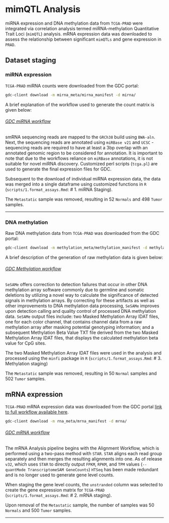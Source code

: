 # mimQTL Analysis

miRNA expression and DNA methylation data from `TCGA-PRAD` were integrated via correlation analysis termed miRNA-methylation Quantitative Trait Loci (`mimQTL`) analysis. mRNA expression data was downloaded to assess the relationship between significant `mimQTLs` and gene expression in `PRAD`.

## Dataset staging

### miRNA expression

`TCGA-PRAD` miRNA counts were downloaded from the GDC portal:

```bash
gdc-client download -m mirna_meta/mirna_manifest -d mirna/
```

A brief explanation of the workflow used to generate the count matrix is given below:

###### [GDC miRNA workflow](https://github.com/bcgsc/mirna)

smRNA sequencing reads are mapped to the `GRCh38` build using `BWA-aln`. Next, the sequencing reads are annotated using `miRBase v21` and `UCSC` - sequencing reads are required to have at least a 3bp overlap with an annotated genomic region to be considered for annotation. It is important to note that due to the workflows reliance on `miRBase` annotations, it is not suitable for novel miRNA discovery. Customized perl scripts (`tcga.pl`) are used to generate the final expression files for GDC. 

Subsequent to the download of individual miRNA expression data, the data was merged into a single dataframe using customized functions in `R` (`scripts/1.format_assays.Rmd`: # 1. miRNA Staging).

The `Metastatic` sample was removed, resulting in 52 `Normals` and 498 `Tumor` samples.
***

### DNA methylation

Raw DNA methylation data from `TCGA-PRAD` was downloaded from the GDC portal:

```bash
gdc-client download -m methylation_meta/methylation_manifest -d methylation/
```

A brief description of the generation of raw methylation data is given below:

###### [GDC Methylation workflow](https://github.com/zwdzwd/sesame)

`SeSAMe` offers correction to detection failures that occur in other DNA methylation array software commonly due to germline and somatic deletions by utilizing a novel way to calculate the significance of detected signals in methylation arrays. By correcting for these artifacts as well as other improvements to DNA methylation data processing, `SeSAMe` improves upon detection calling and quality control of processed DNA methylation data. `SeSAMe` output files include: two Masked Methylation Array IDAT files, one for each color channel, that contains channel data from a raw methylation array after masking potential genotyping information; and a subsequent Methylation Beta Value TXT file derived from the two Masked Methylation Array IDAT files, that displays the calculated methylation beta value for CpG sites.

The two Masked Methylation Array IDAT files were used in the analysis and processed using the `minfi` package in `R` (`scripts/1.format_assays.Rmd`: # 3. Methylation staging)

The `Metastatic` sample was removed, resulting in 50 `Normal` samples and 502 `Tumor` samples.

## mRNA expression

`TCGA-PRAD` mRNA expression data was downloaded from the GDC portal [link to full workflow available here](https://www.biostars.org/p/9500223/).

```bash
gdc-client download -m rna_meta/mrna_manifest -d mrna/
```

###### [GDC mRNA workflow](https://github.com/akahles/icgc_rnaseq_align)

The mRNA Analysis pipeline begins with the Alignment Workflow, which is performed using a two-pass method with `STAR`. `STAR` aligns each read group separately and then merges the resulting alignments into one. As of release `v32`, which uses `STAR` to directly output `FPKM`, `RPKM`, and `TPM` values (`--quantMode TranscriptomeSAM GeneCounts`) `HTSeq` has been made redundant and is no longer used to generate gene level counts.

When staging the gene level counts, the `unstranded` column was selected to create the gene expression matrix for `TCGA-PRAD` (`scripts/1.format_assays.Rmd`: # 2. mRNA staging).

Upon removal of the `Metastatic` sample, the number of samples was 50 `Normals` and 500 `Tumor` samples.

***